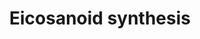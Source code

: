 ---
annotations:
- type: Pathway Ontology
  value: eicosanoid biosynthetic pathway
authors:
- MaintBot
- Thomas
- Christine Chichester
- Mkutmon
- Eweitz
description: 'In biochemistry, eicosanoids are signaling molecules made by oxidation
  of twenty-carbon essential fatty acids, (EFAs). They exert complex control over
  many bodily systems, mainly in inflammation or immunity, and as messengers in the
  central nervous system.  Source: [[wikipedia:Eicosanoid|Wikipedia]]'
last-edited: 2021-05-21
organisms:
- Canis familiaris
redirect_from:
- /index.php/Pathway:WP1090
- /instance/WP1090
schema-jsonld:
- '@context': https://schema.org/
  '@id': https://wikipathways.github.io/pathways/WP1090.html
  '@type': Dataset
  creator:
    '@type': Organization
    name: WikiPathways
  description: 'In biochemistry, eicosanoids are signaling molecules made by oxidation
    of twenty-carbon essential fatty acids, (EFAs). They exert complex control over
    many bodily systems, mainly in inflammation or immunity, and as messengers in
    the central nervous system.  Source: [[wikipedia:Eicosanoid|Wikipedia]]'
  keywords:
  - Prostaglandin F2a
  - Leukotriene D4
  - DPEP1
  - PTGIS
  - TBXAS1
  - Thromboxane A2
  - Arachidonic acid
  - LTA4H
  - PGD2 11-ketoreduc
  - 5-HETE
  - PNPLA8
  - Leukotriene B4
  - Leukotriene A4
  - Prostaglandin I2
  - PTGS1
  - PLA2G6
  - 5-HPETE
  - PTGS2
  - LTC4S
  - Peroxidase?
  - Thromboxane B2
  - ALOX15B
  - Prostaglandin D2
  - ALOX12
  - Leukotriene E4
  - PGE2 9-ketoreduc
  - GGT1
  - PTGES
  - 15-HETE
  - ALOX5
  - Prostaglandin H2
  - ALOX15
  - ALOX5AP
  - 12-HETE
  - PTGES2
  - Leukotriene C4
  - PLA2G2A
  - PTGDS
  license: CC0
  name: Eicosanoid synthesis
seo: CreativeWork
title: Eicosanoid synthesis
wpid: WP1090
---